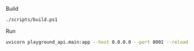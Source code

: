 Build

```sh
./scripts/build.ps1
```

Run

```sh
uvicorn playground_api.main:app --host 0.0.0.0 --port 8001 --reload
```